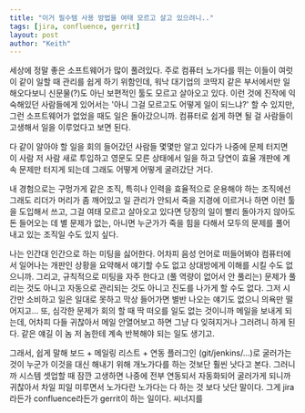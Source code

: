 ```yaml
---
title: "이거 필수템 사용 방법을 여태 모르고 살고 있으려니.."
tags: [jira, confluence, gerrit]
layout: post
author: "Keith"
---
```


세상에 정말 좋은 소프트웨어가 많이 풀려있다. 주로 컴퓨터 노가다를 뛰는 이들이 여럿이 같이 일할 때 관리를 쉽게 하기 위함인데, 워낙 대기업의 코딱지 같은 부서에서만 일 해오다보니 신문물(?)도 아닌 보편적인 툴도 모르고 살아오고 있다. 이런 것에 진작에 익숙해있던 사람들에게 있어서는 '아니 그걸 모르고도 어떻게 일이 되느냐?' 할 수 있지만, 그런 소프트웨어가 없었을 때도 일은 돌아갔으니까. 컴퓨터로 쉽게 하면 될 걸 사람들이 고생해서 일을 이루었다고 보면 된다. 

다 같이 알아야 할 일을 회의 들어갔던 사람들 몇몇만 알고 있다가 나중에 문제 터지면 이 사람 저 사람 새로 투입하고 영문도 모른 상태에서 일을 하고 당연이 효율 개판에 계속 문제만 터지게 되는데 그래도 어떻게 어떻게 굴려갔단 거다.

내 경험으로는 구멍가게 같은 조직, 특히나 인력을 효율적으로 운용해야 하는 조직에선 그래도 리더가 머리가 좀 깨어있고 일 관리가 안되서 죽을 지경에 이르거나 하면 이런 툴을 도입해서 쓰고, 그걸 여태 모르고 살아오고 있다면 당장의 일이 빨리 돌아가지 않아도 돈 들어오는 데 별 문제가 없는, 아니면 누군가가 죽을 힘을 다해서 모두의 문제를 풀어내고 있는 조직일 수도 있지 싶다. 

나는 인간대 인간으로 하는 미팅을 싫어한다. 어차피 음성 언어로 떠들어봐야 컴퓨터에서 일어나는 개판인 상황을 요약해서 얘기할 수도 없고 상대방에게 이해를 시킬 수도 없으니까. 그리고, 규칙적으로 미팅을 자주 한다고 (풀 역량이 없어서 안 풀리는) 문제가 풀리는 것도 아니고 자동으로 관리되는 것도 아니고 진도를 나가게 할 수도 없다. 그저 시간만 소비하고 일은 일대로 못하고 막상 들어가면 별반 나오는 얘기도 없으니 의욕만 떨어지고... 또, 심각한 문제가 회의 할 때 딱 떠오를 일도 없는 것이니까 메일을 보내게 되는데, 어차피 다들 귀찮아서 메일 안열어보고 하면 그냥 다 잊혀지거나 그러려니 하게 된다. 같은 얘길 이 놈 저 놈한테 계속 반복해야 되는 일도 생기고.

그래서, 쉽게 말해 보드 + 메일링 리스트 + 연동 플러그인 (git/jenkins/...)로 굴러가는 것이 누군가 이것을 대신 해내기 위해 개노가다를 하는 것보단 훨씬 낫다고 본다. 그러니까 시스템 셋업할 때 잠깐 고생하면 나중에 전부 연동되서 자동화되어 굴러가게 되니까 귀찮아서 차일 피일 미루면서 노가다란 노가다는 다 하는 것 보다 낫단 말이다. 그게 jira라든가 confluence라든가 gerrit이 하는 일이다. 씨너지를 

